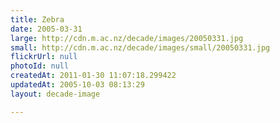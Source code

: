 ```yaml
---
title: Zebra
date: 2005-03-31
large: http://cdn.m.ac.nz/decade/images/20050331.jpg
small: http://cdn.m.ac.nz/decade/images/small/20050331.jpg
flickrUrl: null
photoId: null
createdAt: 2011-01-30 11:07:18.299422
updatedAt: 2005-10-03 08:13:29
layout: decade-image

---
```


